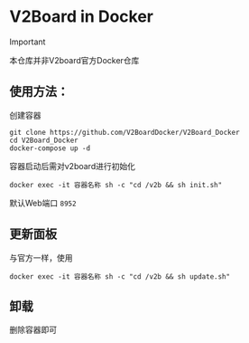 # V2Board in Docker

> [!IMPORTANT]
> 本仓库并非V2board官方Docker仓库

## 使用方法：

创建容器

```shell
git clone https://github.com/V2BoardDocker/V2Board_Docker
cd V2Board_Docker
docker-compose up -d
```

容器启动后需对v2board进行初始化

```shell
docker exec -it 容器名称 sh -c "cd /v2b && sh init.sh"
```

默认Web端口 `8952`

## 更新面板

与官方一样，使用
```shell
docker exec -it 容器名称 sh -c "cd /v2b && sh update.sh"
```

## 卸载

删除容器即可
